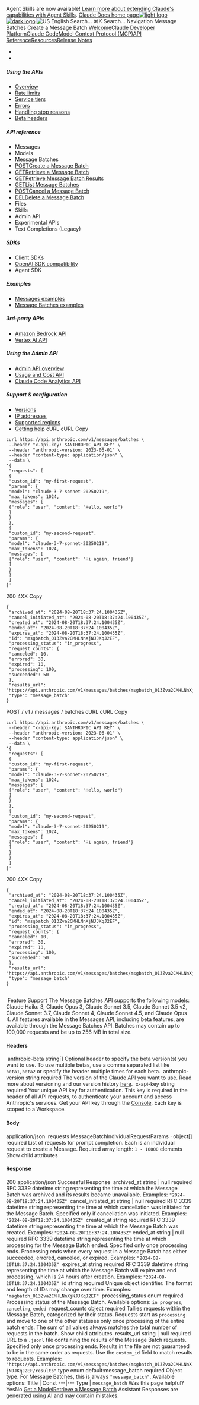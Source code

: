 Agent Skills are now available! [Learn more about extending Claude's capabilities with Agent Skills](/en/docs/agents-and-tools/agent-skills/overview).
[Claude Docs home page![light logo](https://mintcdn.com/anthropic-claude-docs/DcI2Ybid7ZEnFaf0/logo/light.svg?fit=max&auto=format&n=DcI2Ybid7ZEnFaf0&q=85&s=c877c45432515ee69194cb19e9f983a2)![dark logo](https://mintcdn.com/anthropic-claude-docs/DcI2Ybid7ZEnFaf0/logo/dark.svg?fit=max&auto=format&n=DcI2Ybid7ZEnFaf0&q=85&s=f5bb877be0cb3cba86cf6d7c88185216)](/)
![US](https://d3gk2c5xim1je2.cloudfront.net/flags/US.svg)
English
Search...
⌘K
Search...
Navigation
Message Batches
Create a Message Batch
[Welcome](/en/home)[Claude Developer Platform](/en/docs/intro)[Claude Code](/en/docs/claude-code/overview)[Model Context Protocol (MCP)](/en/docs/mcp)[API Reference](/en/api/messages)[Resources](/en/resources/overview)[Release Notes](/en/release-notes/overview)
* [](/en/docs/intro)
* [](/en/api/overview)
##### Using the APIs
 * [Overview](/en/api/overview)
 * [Rate limits](/en/api/rate-limits)
 * [Service tiers](/en/api/service-tiers)
 * [Errors](/en/api/errors)
 * [Handling stop reasons](/en/api/handling-stop-reasons)
 * [Beta headers](/en/api/beta-headers)
##### API reference
 * Messages
 * Models
 * Message Batches
 * [POSTCreate a Message Batch](/en/api/creating-message-batches)
 * [GETRetrieve a Message Batch](/en/api/retrieving-message-batches)
 * [GETRetrieve Message Batch Results](/en/api/retrieving-message-batch-results)
 * [GETList Message Batches](/en/api/listing-message-batches)
 * [POSTCancel a Message Batch](/en/api/canceling-message-batches)
 * [DELDelete a Message Batch](/en/api/deleting-message-batches)
 * Files
 * Skills
 * Admin API
 * Experimental APIs
 * Text Completions (Legacy)
##### SDKs
 * [Client SDKs](/en/api/client-sdks)
 * [OpenAI SDK compatibility](/en/api/openai-sdk)
 * Agent SDK
##### Examples
 * [Messages examples](/en/api/messages-examples)
 * [Message Batches examples](/en/api/messages-batch-examples)
##### 3rd-party APIs
 * [Amazon Bedrock API](/en/api/claude-on-amazon-bedrock)
 * [Vertex AI API](/en/api/claude-on-vertex-ai)
##### Using the Admin API
 * [Admin API overview](/en/api/administration-api)
 * [Usage and Cost API](/en/api/usage-cost-api)
 * [Claude Code Analytics API](/en/api/claude-code-analytics-api)
##### Support & configuration
 * [Versions](/en/api/versioning)
 * [IP addresses](/en/api/ip-addresses)
 * [Supported regions](/en/api/supported-regions)
 * [Getting help](/en/api/getting-help)
cURL
cURL
Copy
```
curl https://api.anthropic.com/v1/messages/batches \
 --header "x-api-key: $ANTHROPIC_API_KEY" \
 --header "anthropic-version: 2023-06-01" \
 --header "content-type: application/json" \
 --data \
'{
 "requests": [
 {
 "custom_id": "my-first-request",
 "params": {
 "model": "claude-3-7-sonnet-20250219",
 "max_tokens": 1024,
 "messages": [
 {"role": "user", "content": "Hello, world"}
 ]
 }
 },
 {
 "custom_id": "my-second-request",
 "params": {
 "model": "claude-3-7-sonnet-20250219",
 "max_tokens": 1024,
 "messages": [
 {"role": "user", "content": "Hi again, friend"}
 ]
 }
 }
 ]
}'
```
200
4XX
Copy
```
{
 "archived_at": "2024-08-20T18:37:24.100435Z",
 "cancel_initiated_at": "2024-08-20T18:37:24.100435Z",
 "created_at": "2024-08-20T18:37:24.100435Z",
 "ended_at": "2024-08-20T18:37:24.100435Z",
 "expires_at": "2024-08-20T18:37:24.100435Z",
 "id": "msgbatch_013Zva2CMHLNnXjNJJKqJ2EF",
 "processing_status": "in_progress",
 "request_counts": {
 "canceled": 10,
 "errored": 30,
 "expired": 10,
 "processing": 100,
 "succeeded": 50
 },
 "results_url": "https://api.anthropic.com/v1/messages/batches/msgbatch_013Zva2CMHLNnXjNJJKqJ2EF/results",
 "type": "message_batch"
}
```
POST
/
v1
/
messages
/
batches
cURL
cURL
Copy
```
curl https://api.anthropic.com/v1/messages/batches \
 --header "x-api-key: $ANTHROPIC_API_KEY" \
 --header "anthropic-version: 2023-06-01" \
 --header "content-type: application/json" \
 --data \
'{
 "requests": [
 {
 "custom_id": "my-first-request",
 "params": {
 "model": "claude-3-7-sonnet-20250219",
 "max_tokens": 1024,
 "messages": [
 {"role": "user", "content": "Hello, world"}
 ]
 }
 },
 {
 "custom_id": "my-second-request",
 "params": {
 "model": "claude-3-7-sonnet-20250219",
 "max_tokens": 1024,
 "messages": [
 {"role": "user", "content": "Hi again, friend"}
 ]
 }
 }
 ]
}'
```
200
4XX
Copy
```
{
 "archived_at": "2024-08-20T18:37:24.100435Z",
 "cancel_initiated_at": "2024-08-20T18:37:24.100435Z",
 "created_at": "2024-08-20T18:37:24.100435Z",
 "ended_at": "2024-08-20T18:37:24.100435Z",
 "expires_at": "2024-08-20T18:37:24.100435Z",
 "id": "msgbatch_013Zva2CMHLNnXjNJJKqJ2EF",
 "processing_status": "in_progress",
 "request_counts": {
 "canceled": 10,
 "errored": 30,
 "expired": 10,
 "processing": 100,
 "succeeded": 50
 },
 "results_url": "https://api.anthropic.com/v1/messages/batches/msgbatch_013Zva2CMHLNnXjNJJKqJ2EF/results",
 "type": "message_batch"
}
```
## 
[​](#feature-support)
Feature Support
The Message Batches API supports the following models: Claude Haiku 3, Claude Opus 3, Claude Sonnet 3.5, Claude Sonnet 3.5 v2, Claude Sonnet 3.7, Claude Sonnet 4, Claude Sonnet 4.5, and Claude Opus 4. All features available in the Messages API, including beta features, are available through the Message Batches API. Batches may contain up to 100,000 requests and be up to 256 MB in total size.
#### Headers
[​](#parameter-anthropic-beta)
anthropic-beta
string[]
Optional header to specify the beta version(s) you want to use.
To use multiple betas, use a comma separated list like `beta1,beta2` or specify the header multiple times for each beta.
[​](#parameter-anthropic-version)
anthropic-version
string
required
The version of the Claude API you want to use.
Read more about versioning and our version history [here](https://docs.claude.com/en/api/versioning).
[​](#parameter-x-api-key)
x-api-key
string
required
Your unique API key for authentication.
This key is required in the header of all API requests, to authenticate your account and access Anthropic's services. Get your API key through the [Console](https://console.anthropic.com/settings/keys). Each key is scoped to a Workspace.
#### Body
application/json
[​](#body-requests)
requests
MessageBatchIndividualRequestParams · object[]
required
List of requests for prompt completion. Each is an individual request to create a Message.
Required array length: `1 - 10000` elements
Show child attributes
#### Response
200
application/json
Successful Response
[​](#response-archived-at)
archived_at
string<date-time> | null
required
RFC 3339 datetime string representing the time at which the Message Batch was archived and its results became unavailable.
Examples:
`"2024-08-20T18:37:24.100435Z"`
[​](#response-cancel-initiated-at)
cancel_initiated_at
string<date-time> | null
required
RFC 3339 datetime string representing the time at which cancellation was initiated for the Message Batch. Specified only if cancellation was initiated.
Examples:
`"2024-08-20T18:37:24.100435Z"`
[​](#response-created-at)
created_at
string<date-time>
required
RFC 3339 datetime string representing the time at which the Message Batch was created.
Examples:
`"2024-08-20T18:37:24.100435Z"`
[​](#response-ended-at)
ended_at
string<date-time> | null
required
RFC 3339 datetime string representing the time at which processing for the Message Batch ended. Specified only once processing ends.
Processing ends when every request in a Message Batch has either succeeded, errored, canceled, or expired.
Examples:
`"2024-08-20T18:37:24.100435Z"`
[​](#response-expires-at)
expires_at
string<date-time>
required
RFC 3339 datetime string representing the time at which the Message Batch will expire and end processing, which is 24 hours after creation.
Examples:
`"2024-08-20T18:37:24.100435Z"`
[​](#response-id)
id
string
required
Unique object identifier.
The format and length of IDs may change over time.
Examples:
`"msgbatch_013Zva2CMHLNnXjNJJKqJ2EF"`
[​](#response-processing-status)
processing_status
enum<string>
required
Processing status of the Message Batch.
Available options:
`in_progress`,
`canceling`,
`ended`
[​](#response-request-counts)
request_counts
object
required
Tallies requests within the Message Batch, categorized by their status.
Requests start as `processing` and move to one of the other statuses only once processing of the entire batch ends. The sum of all values always matches the total number of requests in the batch.
Show child attributes
[​](#response-results-url)
results_url
string | null
required
URL to a `.jsonl` file containing the results of the Message Batch requests. Specified only once processing ends.
Results in the file are not guaranteed to be in the same order as requests. Use the `custom_id` field to match results to requests.
Examples:
`"https://api.anthropic.com/v1/messages/batches/msgbatch_013Zva2CMHLNnXjNJJKqJ2EF/results"`
[​](#response-type)
type
enum<string>
default:message_batch
required
Object type.
For Message Batches, this is always `"message_batch"`.
Available options: Title | Const 
---|--- 
Type | `message_batch` 
Was this page helpful?
YesNo
[Get a Model](/en/api/models)[Retrieve a Message Batch](/en/api/retrieving-message-batches)
Assistant
Responses are generated using AI and may contain mistakes.